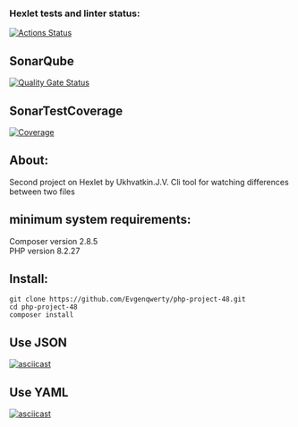 ### Hexlet tests and linter status:
[![Actions Status](https://github.com/Evgenqwerty/php-project-48/actions/workflows/hexlet-check.yml/badge.svg)](https://github.com/Evgenqwerty/php-project-48/actions)  
## SonarQube
[![Quality Gate Status](https://sonarcloud.io/api/project_badges/measure?project=Evgenqwerty_php-project-48&metric=alert_status)](https://sonarcloud.io/summary/new_code?id=Evgenqwerty_php-project-48)
## SonarTestCoverage  
[![Coverage](https://sonarcloud.io/api/project_badges/measure?project=Evgenqwerty_php-project-48&metric=coverage)](https://sonarcloud.io/summary/new_code?id=Evgenqwerty_php-project-48)

## About:
Second project on Hexlet by Ukhvatkin.J.V. Cli tool for watching differences between two files

## minimum system requirements:
Composer version 2.8.5  
PHP version 8.2.27

## Install:
```
git clone https://github.com/Evgenqwerty/php-project-48.git
cd php-project-48
composer install
```

## Use JSON
[![asciicast](https://asciinema.org/a/f8jvPGXxNNT4b7qbtEWnQ4xco.svg)](https://asciinema.org/a/f8jvPGXxNNT4b7qbtEWnQ4xco)

## Use YAML
[![asciicast](https://asciinema.org/a/OZJlY2VXzUlMf5cglUi0tbM2P.svg)](https://asciinema.org/a/OZJlY2VXzUlMf5cglUi0tbM2P)
